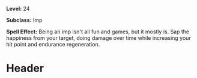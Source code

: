 <!-- TITLE: Skill: Impish Glee -->
<!-- SUBTITLE:  Strike your foe, causing them to take damage over time while you relish in their misery, increasing your endurance and health regeneration.-->

**Level:** 24

**Subclass:** Imp

**Spell Effect:** Being an imp isn't all fun and games, but it mostly is.  Sap the happiness from your target, doing damage over time while increasing your hit point and endurance regeneration.

# Header